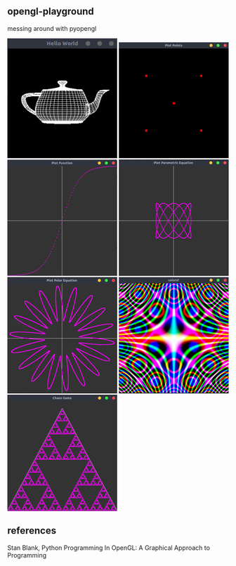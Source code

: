 opengl-playground
---
messing around with pyopengl

<img src="resources/0.png" width="250">
<img src="resources/1.png" width="250">
<img src="resources/02.png" width="250">
<img src="resources/3.png" width="250">
<img src="resources/4.png" width="250">
<img src="resources/5.png" width="250">
<img src="resources/6.png" width="250">

references
---
Stan Blank, Python Programming In OpenGL: A Graphical Approach to Programming
